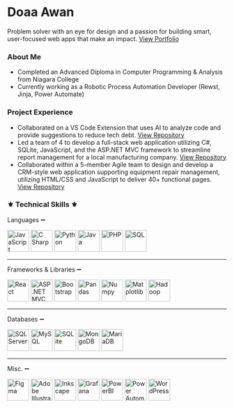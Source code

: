 # Doaa Awan

Problem solver with an eye for design and a passion for building smart, user-focused web apps that make an impact.
<a href="https://doaa.ca/" target="blank">View Portfolio</a>

### About Me
<ul>
  <li>Completed an Advanced Diploma in Computer Programming & Analysis from Niagara College</li>
  <li>Currently working as a Robotic Process Automation Developer (Rewst, Jinja, Power Automate)</li>
</ul>

### Project Experience
<ul>
  <li>Collaborated on a VS Code Extension that uses AI to analyze code and provide suggestions to reduce tech debt. <a href="https://github.com/MarkAnthonyAlejo/refactor-radar-backend" target="_blank">View Repository</a></li>
  <li>Led a team of 4 to develop a full-stack web application utilizing C#, SQLite, JavaScript, and the ASP.NET MVC framework to streamline report management for a local manufacturing company. <a href="https://github.com/Dorian-Orozco/JDAC4-Haver-Niagara" target="blank">View Repository</a></li>
  <li>Collaborated within a 5-member Agile team to design and develop a CRM-style web application supporting equipment repair management, utilizing HTML/CSS and JavaScript to deliver 40+ functional pages. <a href="https://github.com/DoaaAwan/crm-emmas-small-engines" target="blank">View Repository</a></li>
</ul>

### ⚜ Technical Skills ⚜ 

<div>
  <p>Languages ➖</p>
  <img src="https://img.icons8.com/?size=100&id=108784&format=png&color=000000" width="50" title="JavaScript">
  <img src="https://img.icons8.com/?size=100&id=Fycm8TUhWmFU&format=png&color=000000" width="50" title="C Sharp">
  <img src="https://img.icons8.com/?size=100&id=13441&format=png&color=000000" width="50" title="Python">
  <img src="https://img.icons8.com/?size=100&id=13679&format=png&color=000000" width="50" title="Java">
  <img src="https://img.icons8.com/?size=100&id=XNQU0Xcm2I9s&format=png&color=000000" width="50" title="PHP">
  <img src="https://img.icons8.com/?size=100&id=J6KcaRLsTgpZ&format=png&color=000000" width="50" title="SQL">
</div>
<hr>
<div>
  <p>Frameworks & Libraries ➖</p>
  <img src="https://img.icons8.com/?size=100&id=asWSSTBrDlTW&format=png&color=000000" width="50" title="React">
  <img src="https://img.icons8.com/?size=100&id=1BC75jFEBED6&format=png&color=000000" width="50" title="ASP.NET MVC">
  <img src="https://img.icons8.com/?size=100&id=g9mmSxx3SwAI&format=png&color=000000" width="50" title="Bootstrap">
  <img src="https://img.icons8.com/?size=100&id=xSkewUSqtErH&format=png&color=000000" width="50" title="Pandas">
  <img src="https://img.icons8.com/?size=100&id=aR9CXyMagKIS&format=png&color=000000" width="50" title="Numpy">
  <img src="https://img.icons8.com/?size=100&id=TkX1totjFmAD&format=png&color=000000" width="50" title="Matplotlib">
  <img src="https://img.icons8.com/?size=100&id=69132&format=png&color=000000" width="50" title="Hadoop">
</div>
<hr>
<div>
  <p>Databases ➖</p>
  <img src="https://img.icons8.com/?size=100&id=laYYF3dV0Iew&format=png&color=000000" width="50" title="SQL Server">
  <img src="https://img.icons8.com/?size=100&id=rgPSE6nAB766&format=png&color=000000" width="50" title="MySQL">
  <img src="https://img.icons8.com/?size=100&id=yjSayFwWHyCo&format=png&color=0f80cc" width="50" title="SQLite">
  <img src="https://img.icons8.com/?size=100&id=tBBf3P8HL0vR&format=png&color=000000" width="50" title="MongoDB">
  <img src="https://img.icons8.com/?size=100&id=nrY6pkbRkJCi&format=png&color=000000" width="50" title="MariaDB">
</div>
<hr>
<div>
  <p>Misc. ➖</p>
  <img src="https://img.icons8.com/?size=100&id=zfHRZ6i1Wg0U&format=png&color=000000" width="50" title="Figma">
  <img src="https://img.icons8.com/?size=100&id=QaT9iepDXQab&format=png&color=000000" width="50" title="Adobe Illustrator">
  <img src="https://img.icons8.com/?size=100&id=7cyyxLNMDATG&format=png&color=000000" width="50" title="Inkscape">
  <img src="https://img.icons8.com/?size=100&id=9uVrNMu3Zx1K&format=png&color=000000" width="50" title="Grafana">
  <img src="https://img.icons8.com/?size=100&id=qYfwpsRXEcpc&format=png&color=000000" width="50" title="PowerBI">
  <img src="https://img.icons8.com/?size=100&id=kTTt25v6Drpd&format=png&color=000000" width="50" title="Power Automate">
  <img src="https://img.icons8.com/?size=100&id=13664&format=png&color=000000" width="50" title="WordPress">
</div>

<!--
**Doaa-Awan/Doaa-Awan** is a ✨ _special_ ✨ repository because its `README.md` (this file) appears on your GitHub profile.

Here are some ideas to get you started:

- 🔭 I’m currently working on ...
- 🌱 I’m currently learning ...
- 👯 I’m looking to collaborate on ...
- 🤔 I’m looking for help with ...
- 💬 Ask me about ...
- 📫 How to reach me: ...
- 😄 Pronouns: ...
- ⚡ Fun fact: ...
-->

